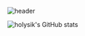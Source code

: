 ![header](https://capsule-render.vercel.app/api?type=blur&color=gradient&height=300&fontSize=40&section=header&text=Stay%20positive.%0AGood%20days%20are%20on%20their%20way.)



![holysik's GitHub stats](https://github-readme-stats.vercel.app/api?username=holysik&show_icons=true&theme=default&hide_border=true)



<!--
**holysik/holysik** is a ✨ _special_ ✨ repository because its `README.md` (this file) appears on your GitHub profile.

Here are some ideas to get you started:

- 🔭 I’m currently working on ...
- 🌱 I’m currently learning ...
- 👯 I’m looking to collaborate on ...
- 🤔 I’m looking for help with ...
- 💬 Ask me about ...
- 📫 How to reach me: ...
- 😄 Pronouns: ...
- ⚡ Fun fact: ...
-->
